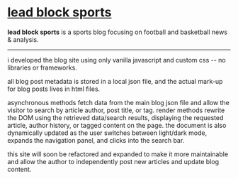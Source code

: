 # [lead block sports](https://www.leadblocksports.blog/)

**lead block sports** is a sports blog focusing on football and basketball news & analysis.

---

i developed the blog site using only vanilla javascript and custom css -- no libraries or frameworks. 

all blog post metadata is stored in a local json file, and the actual mark-up for blog posts lives 
in html files.

asynchronous methods fetch data from the main blog json file and allow the visitor to search by article 
author, post title, or tag. render methods rewrite the DOM using the retrieved data/search results, 
displaying the requested article, author history, or tagged content on the page. the document is also 
dynamically updated as the user switches between light/dark mode, expands the navigation panel, and
clicks into the search bar.

this site will soon be refactored and expanded to make it more maintainable and allow the author to 
independently post new articles and update blog content.